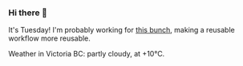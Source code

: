 ### Hi there :wave:

It's Tuesday! I'm probably working for [this bunch](https://github.com/kohofinancial), making a reusable workflow more reusable.

Weather in Victoria BC: partly cloudy, at +10°C.
